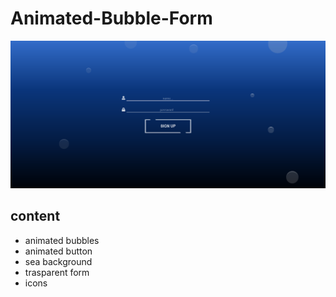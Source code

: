 # Animated-Bubble-Form

![Template image](/src/screenshots/formPrint.png)

## content
- animated bubbles
- animated button
- sea background
- trasparent form
- icons


